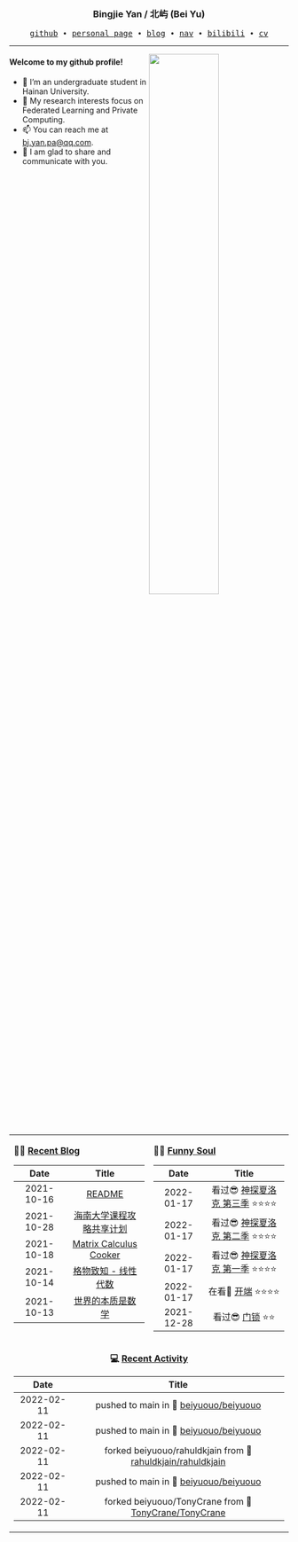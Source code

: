 <h3 align="center"> Bingjie Yan / 北屿 (Bei Yu) </h3>


<p align="center">
  <samp>
    <a href="https://github.com/beiyuouo">github</a> ∙ 
    <a href="https://www.bj-yan.top/">personal page</a> ∙
    <a href="https://blog.bj-yan.top/">blog</a> ∙
    <a href="https://www.bj-yan.top/nav/">nav</a> ∙
    <a href="https://space.bilibili.com/23511429">bilibili</a> ∙ 
    <a href="https://www.bj-yan.top/pdf/cv_en.pdf">cv</a>
  </samp>
</p>


---

<!-- <div align="left" width="40%" display="inline">
  
Welcome to my github profile!

- 🔭 I’m an undergraduate student in Hainan University.
- 🌱 My reseach interest in Federated Learning and Computer Vision.
- 📫 You can reach me at [bj.yan@ieee.org](mailto:bj.yan@ieee.org) or [bj.yan.pa@qq.com](mailto:bj.yan.pa@qq.com).
- 🎨 I am glad to share and communicate with you.

</div> -->

<!-- <img align="left" src="https://github-readme-stats.vercel.app/api/top-langs/?username=beiyuouo&show_icons=true&hide_border=true" height="20px"> -->

<img align="right" src="https://github-readme-stats.vercel.app/api?username=beiyuouo&show_icons=true&hide_border=true" width="50%">



#### Welcome to my github profile!
<!-- languages:start -->
<!-- prettier-ignore-start -->
<!-- markdownlint-disable -->
- 🔭 I’m an undergraduate student in Hainan University.
- 🌱 My research interests focus on Federated Learning and Private Computing.
- 📫 You can reach me at [bj.yan.pa@qq.com](mailto:bj.yan.pa@qq.com).
- 🎨 I am glad to share and communicate with you.
<!-- markdownlint-restore -->
<!-- prettier-ignore-end -->
<!-- languages:end -->

<!-- #### Languages -->

<!-- languages:start -->
<!-- prettier-ignore-start -->
<!-- markdownlint-disable -->
<!-- <code><img height="20" src="https://simpleicons.org/icons/python.svg" alt="python" /></code> -->
<!-- <code><img height="20" src="https://simpleicons.org/icons/goland.svg" alt="python" /></code> -->
<!-- <code><img height="20" src="https://raw.githubusercontent.com/github/explore/80688e429a7d4ef2fca1e82350fe8e3517d3494d/topics/python/python.png" alt="python" /></code> -->
<!-- <code><img height="20" src="https://raw.githubusercontent.com/github/explore/80688e429a7d4ef2fca1e82350fe8e3517d3494d/topics/cpp/cpp.png" alt="cpp" /></code> -->
<!-- <code><img height="20" src="https://raw.githubusercontent.com/github/explore/80688e429a7d4ef2fca1e82350fe8e3517d3494d/topics/java/java.png" alt="java" /></code> -->
<!-- <code><img height="20" src="https://raw.githubusercontent.com/github/explore/80688e429a7d4ef2fca1e82350fe8e3517d3494d/topics/javascript/javascript.png" alt="javascript" /></code> -->
<!-- <code><img height="20" src="https://raw.githubusercontent.com/github/explore/80688e429a7d4ef2fca1e82350fe8e3517d3494d/topics/css/css.png" alt="css" /></code> -->
<!-- <code><img height="20" src="https://raw.githubusercontent.com/github/explore/80688e429a7d4ef2fca1e82350fe8e3517d3494d/topics/html/html.png" alt="html" /></code> -->
<!-- markdownlint-restore -->
<!-- prettier-ignore-end -->
<!-- languages:end -->

<!-- #### Frameworks and Tools -->

<!-- tools:start -->
<!-- prettier-ignore-start -->
<!-- markdownlint-disable -->
<!-- <code><img height="20" src="https://simpleicons.org/icons/visualstudiocode.svg" alt="VSCode" /></code> -->
<!-- <code><img height="20" src="https://simpleicons.org/icons/anaconda.svg" alt="anaconda" /></code> -->
<!-- <code><img height="20" src="https://simpleicons.org/icons/pytorch.svg" alt="pytorch" /></code> -->
<!-- <code><img height="20" src="https://simpleicons.org/icons/docker.svg" alt="Docker" /></code> -->
<!-- <code><img height="20" src="https://simpleicons.org/icons/kubernetes.svg" alt="Kubernetes" /></code> -->
<!-- <code><img height="20" src="https://simpleicons.org/icons/git.svg" alt="git" /></code> -->
<!-- <code><img height="20" src="https://raw.githubusercontent.com/github/explore/80688e429a7d4ef2fca1e82350fe8e3517d3494d/topics/visual-studio-code/visual-studio-code.png" alt="visual-studio-code" /></code> -->
<!-- <code><img height="20" src="https://raw.githubusercontent.com/github/explore/80688e429a7d4ef2fca1e82350fe8e3517d3494d/topics/opencv/opencv.png"/></code> -->
<!-- <code><img height="20" src="https://resources.jetbrains.com/storage/products/pycharm/img/meta/pycharm_logo_300x300.png" alt="pycharm" /></code> -->
<!-- markdownlint-restore -->
<!-- prettier-ignore-end -->
<!-- tools:end -->

<!-- #### Interested -->

<!-- interested:start -->
<!-- prettier-ignore-start -->
<!-- markdownlint-disable -->
<!-- <code><img height="20" src="https://simpleicons.org/icons/blender.svg" alt="blender" /></code>
<code><img height="20" src="https://user-images.githubusercontent.com/1503156/50446380-ad88c980-094f-11e9-8eff-0094bde708d0.png" alt="cocos" /></code>
<code><img height="20" src="https://raw.githubusercontent.com/github/explore/80688e429a7d4ef2fca1e82350fe8e3517d3494d/topics/unity/unity.png" alt="unity" /></code>
<code><img height="20" src="https://raw.githubusercontent.com/github/explore/80688e429a7d4ef2fca1e82350fe8e3517d3494d/topics/unreal-engine/unreal-engine.png" alt="unreal-engine" /></code>
<code><img height="20" src="https://simpleicons.org/icons/adobeaftereffects.svg" alt="AE" /></code> -->
<!-- markdownlint-restore -->
<!-- prettier-ignore-end -->
<!-- interested:end -->

<table width="100%" align="center" padding="0" margin="0">
<tr>
<td valign="top" width="50%">

**🤹‍♀️ <a href="https://blog.bj-yan.top/" target="_blank">Recent Blog</a>**

<!-- START_SECTION:blog -->
| Date | Title |
| :-: | :---: |
| 2021-10-16 | <a href='https://blog.bj-yan.top/p/readme/' target='_blank'>README</a> |
| 2021-10-28 | <a href='https://blog.bj-yan.top/p/misc-hainanu-course-comments/' target='_blank'>海南大学课程攻略共享计划</a> |
| 2021-10-18 | <a href='https://blog.bj-yan.top/p/note-matrix-calculus/' target='_blank'>Matrix Calculus Cooker</a> |
| 2021-10-14 | <a href='https://blog.bj-yan.top/p/note-linear-algerbra-ng/' target='_blank'>格物致知 - 线性代数</a> |
| 2021-10-13 | <a href='https://blog.bj-yan.top/p/thoughts-20211013/' target='_blank'>世界的本质是数学</a> |
<!-- END_SECTION:blog -->
</td>
<td valign="top" width="50%">

**🤾‍♂️ <a href="https://blog.bj-yan.top/" target="_blank">Funny Soul</a>**

<!-- START_SECTION:douban -->
| Date | Title |
| :-: | :---: |
| 2022-01-17 | 看过😎 <a href='http://movie.douban.com/subject/10455629/' target='_blank'>神探夏洛克 第三季</a> ⭐⭐⭐⭐ |
| 2022-01-17 | 看过😎 <a href='http://movie.douban.com/subject/6522269/' target='_blank'>神探夏洛克  第二季</a> ⭐⭐⭐⭐ |
| 2022-01-17 | 看过😎 <a href='http://movie.douban.com/subject/3986493/' target='_blank'>神探夏洛克 第一季</a> ⭐⭐⭐⭐ |
| 2022-01-17 | 在看👀 <a href='http://movie.douban.com/subject/35332289/' target='_blank'>开端</a> ⭐⭐⭐⭐ |
| 2021-12-28 | 看过😎 <a href='http://movie.douban.com/subject/35073565/' target='_blank'>门锁</a> ⭐⭐ |
<!-- END_SECTION:douban -->
</td>
</tr>
<tr>
<td align="center" width="100%" colspan="2">

**💻 <a href="https://github.com/beiyuouo" target="_blank">Recent Activity</a>**

<!-- START_SECTION:github -->
| Date | Title |
| :-: | :---: |
| 2022-02-11 | pushed to main in 📌 [beiyuouo/beiyuouo](https://github.com/beiyuouo/beiyuouo/compare/351f507502...0714a7169a) |
| 2022-02-11 | pushed to main in 📌 [beiyuouo/beiyuouo](https://github.com/beiyuouo/beiyuouo/compare/90c75e230b...339af7ba00) |
| 2022-02-11 | forked beiyuouo/rahuldkjain from 🍴 [rahuldkjain/rahuldkjain](https://github.com/beiyuouo/rahuldkjain) |
| 2022-02-11 | pushed to main in 📌 [beiyuouo/beiyuouo](https://github.com/beiyuouo/beiyuouo/compare/ca00114228...4a5c8f85e0) |
| 2022-02-11 | forked beiyuouo/TonyCrane from 🍴 [TonyCrane/TonyCrane](https://github.com/beiyuouo/TonyCrane) |
<!-- END_SECTION:github -->

</td>
</tr>
</table>

<!--
**beiyuouo/beiyuouo** is a ✨ _special_ ✨ repository because its `README.md` (this file) appears on your GitHub profile.

Here are some ideas to get you started:

- 🔭 I’m currently working on ...
- 🌱 I’m currently learning ...
- 👯 I’m looking to collaborate on ...
- 🤔 I’m looking for help with ...
- 💬 Ask me about ...
- 📫 How to reach me: ...
- 😄 Pronouns: ...
- ⚡ Fun fact: ...


-->
